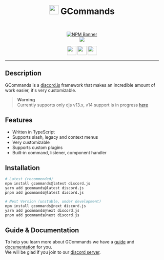 <div align="center">
    
   # <img src="https://cdn.discordapp.com/avatars/834822955229380619/7d0142158babe0375e7cc633e87c06d4.png" height="30"> GCommands
    
  <br />
  <p>
    <a href="https://www.npmjs.com/package/gcommands"><img src="https://nodei.co/npm/gcommands.png?downloads=true&stars=true" alt="NPM Banner"></a>
    <br />
    <a href="https://discord.gg/AjKJSBbGm2"><img src="https://discord.com/api/guilds/833628077556367411/embed.png?style=banner2" /></a>
  </p>
  <p>
    <a href="https://ko-fi.com/H2H05FNRL"><img src="https://img.shields.io/badge/Kofi-Donate-yellow?style=for-the-badge" height="30" /></a>
    <a href="https://github.com/Garlic-Team/GCommands"><img src="https://img.shields.io/badge/Open-Source-blue?style=for-the-badge" height="30" /></a>
    <img src="https://img.shields.io/badge/Made%20With-TypeScript-red?style=for-the-badge" height="30" />
  </p>
</div>

---

## Description
GCommands is a [discord.js](https://discord.js.org) framework that makes an incredible amount of work easier, it's very customizable.

> **Warning**  
> Currently supports only djs v13.x, v14 support is in progress [here](https://github.com/Garlic-Team/gcommands/pull/539)

## Features
- Written in TypeScript
- Supports slash, legacy and context menus
- Very customizable
- Supports custom plugins
- Built-in command, listener, component handler


## Installation
```sh
# Latest (recommended)
npm install gcommands@latest discord.js
yarn add gcommands@latest discord.js
pnpm add gcommands@latest discord.js

# Next Version (unstable, under development)
npm install gcommands@next discord.js
yarn add gcommands@next discord.js
pnpm add gcommands@next discord.js
```

## Guide & Documentation
To help you learn more about GCommands we have a [guide](https://garlic-team.js.org/guide/) and [documentation](https://garlic-team.js.org/docs/#/docs/gcommands/latest/general/welcome) for you.  
We will be glad if you join to our [discord server](https://discord.gg/AjKJSBbGm2).
